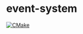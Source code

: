 # event-system
[![CMake](https://github.com/grillow/event-system/actions/workflows/cmake.yml/badge.svg?branch=main)](https://github.com/grillow/event-system/actions/workflows/cmake.yml)

